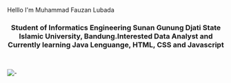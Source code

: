 
<p align="center>
<h1 align="center">Helllo I'm Muhammad Fauzan Lubada </h1>
<h3 align="center">Student of Informatics Engineering Sunan Gunung Djati State Islamic University, Bandung.Interested  Data Analyst and Currently learning Java Lenguange, HTML, CSS and Javascript </h3><br>

![-](https://github.com/MuhammadFauzanL/MuhammadFauzanL/assets/141022549/5d8c8912-bb3f-4a18-a27d-1edc49a8086e) </p>




<!---
MuhammadFauzanL/MuhammadFauzanL is a ✨ special ✨ repository because its `README.md` (this file) appears on your GitHub profile.
You can click the Preview link to take a look at your changes.
--->
